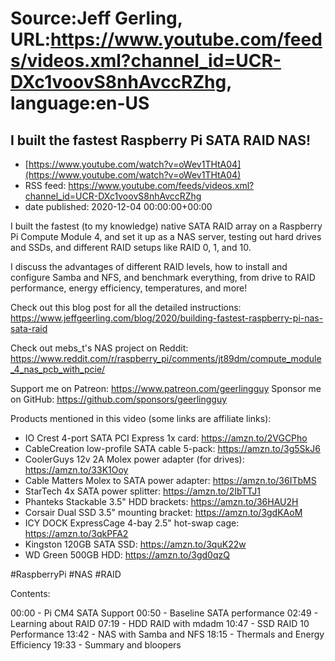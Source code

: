 # Source:Jeff Gerling, URL:https://www.youtube.com/feeds/videos.xml?channel_id=UCR-DXc1voovS8nhAvccRZhg, language:en-US

## I built the fastest Raspberry Pi SATA RAID NAS!
 - [https://www.youtube.com/watch?v=oWev1THtA04](https://www.youtube.com/watch?v=oWev1THtA04)
 - RSS feed: https://www.youtube.com/feeds/videos.xml?channel_id=UCR-DXc1voovS8nhAvccRZhg
 - date published: 2020-12-04 00:00:00+00:00

I built the fastest (to my knowledge) native SATA RAID array on a Raspberry Pi Compute Module 4, and set it up as a NAS server, testing out hard drives and SSDs, and different RAID setups like RAID 0, 1, and 10.

I discuss the advantages of different RAID levels, how to install and configure Samba and NFS, and benchmark everything, from drive to RAID performance, energy efficiency, temperatures, and more!

Check out this blog post for all the detailed instructions: https://www.jeffgeerling.com/blog/2020/building-fastest-raspberry-pi-nas-sata-raid

Check out mebs_t's NAS project on Reddit: https://www.reddit.com/r/raspberry_pi/comments/jt89dm/compute_module_4_nas_pcb_with_pcie/

Support me on Patreon: https://www.patreon.com/geerlingguy
Sponsor me on GitHub: https://github.com/sponsors/geerlingguy

Products mentioned in this video (some links are affiliate links):

  - IO Crest 4-port SATA PCI Express 1x card: https://amzn.to/2VGCPho
  - CableCreation low-profile SATA cable 5-pack: https://amzn.to/3g5SkJ6
  - CoolerGuys 12v 2A Molex power adapter (for drives): https://amzn.to/33K1Ooy
  - Cable Matters Molex to SATA power adapter: https://amzn.to/36ITbMS
  - StarTech 4x SATA power splitter: https://amzn.to/2IbTTJ1
  - Phanteks Stackable 3.5" HDD brackets: https://amzn.to/36HAU2H
  - Corsair Dual SSD 3.5" mounting bracket: https://amzn.to/3gdKAoM
  - ICY DOCK ExpressCage 4-bay 2.5" hot-swap cage: https://amzn.to/3qkPFA2
  - Kingston 120GB SATA SSD: https://amzn.to/3quK22w
  - WD Green 500GB HDD: https://amzn.to/3gd0qzQ

#RaspberryPi #NAS #RAID

Contents:

00:00 - Pi CM4 SATA Support
00:50 - Baseline SATA performance
02:49 - Learning about RAID
07:19 - HDD RAID with mdadm
10:47 - SSD RAID 10 Performance
13:42 - NAS with Samba and NFS
18:15 - Thermals and Energy Efficiency
19:33 - Summary and bloopers

